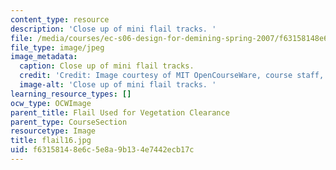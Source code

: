 ```yaml
---
content_type: resource
description: 'Close up of mini flail tracks. '
file: /media/courses/ec-s06-design-for-demining-spring-2007/f63158148e6c5e8a9b134e7442ecb17c_flail16.jpg
file_type: image/jpeg
image_metadata:
  caption: Close up of mini flail tracks.
  credit: 'Credit: Image courtesy of MIT OpenCourseWare, course staff, and students.'
  image-alt: 'Close up of mini flail tracks. '
learning_resource_types: []
ocw_type: OCWImage
parent_title: Flail Used for Vegetation Clearance
parent_type: CourseSection
resourcetype: Image
title: flail16.jpg
uid: f6315814-8e6c-5e8a-9b13-4e7442ecb17c
---
```

